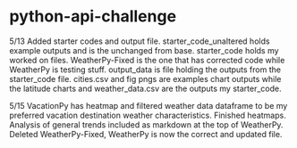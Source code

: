 # python-api-challenge

5/13
Added starter codes and output file. starter_code_unaltered holds example outputs and is the unchanged from base. starter_code holds my worked on files. WeatherPy-Fixed is the
one that has corrected code while WeatherPy is testing stuff. output_data is file holding the outputs from the starter_code file. cities.csv and fig pngs are examples chart outputs while the latitude charts and weather_data.csv are the outputs my starter_code.


5/15
VacationPy has heatmap and filtered weather data dataframe to be my preferred vacation destination weather characteristics.
Finished heatmaps. Analysis of general trends included as markdown at the top of WeatherPy. Deleted WeatherPy-Fixed, WeatherPy is now the correct and updated file.

